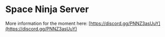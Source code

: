 # Space Ninja Server 

More information for the moment here: [https://discord.gg/PNNZ3asUuY](https://discord.gg/PNNZ3asUuY)
